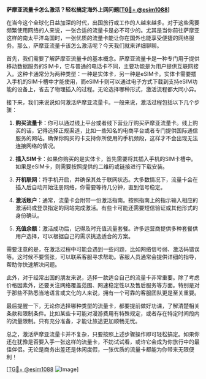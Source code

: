 **萨摩亚流量卡怎么激活？轻松搞定海外上网问题[[TG💪+ @esim1088](https://t.me/s/esim1088)]**

在当今这个全球化日益加深的时代，出国旅行或工作的人越来越多。对于这些需要频繁使用网络的人来说，一张合适的流量卡是必不可少的。尤其是当你前往萨摩亚这样的南太平洋岛国时，一张优质的流量卡能让你在国外也能享受便捷的网络服务。那么，萨摩亚流量卡该怎么激活呢？今天我们就来详细聊聊。

首先，我们需要了解萨摩亚流量卡的基本概念。萨摩亚流量卡是一种专门用于提供移动数据服务的SIM卡，它与普通的电话卡不同，主要功能是为用户提供互联网接入。这种卡通常分为两种类型：一种是实体卡，另一种是eSIM卡。实体卡需要插入手机的SIM卡槽中才能使用，而eSIM卡则可以通过电子方式下载到支持eSIM功能的设备上，省去了物理插入的过程。无论选择哪种形式，激活流程都大同小异。

接下来，我们来说说如何激活萨摩亚流量卡。一般来说，激活过程包括以下几个步骤：

1. **购买流量卡**：你可以通过线上平台或者线下营业厅购买萨摩亚流量卡。线上购买的话，记得选择正规渠道，比如一些知名的电商平台或者专门提供国际通信服务的网站。确保你购买的卡支持你所使用的手机频段，这样才不会出现无法连接网络的情况。

2. **插入SIM卡**：如果你购买的是实体卡，首先需要将其插入手机的SIM卡槽中。如果是eSIM卡，则需要按照提供的二维码或链接进行下载安装。

3. **开机联网**：将手机开启，并确保其处于联网状态。大多数情况下，流量卡会在插入后自动开始注册网络，你需要等待几分钟，直到信号稳定。

4. **激活账户**：通常，流量卡会附带一份激活指南。按照指南上的指示输入相应的激活码或登录指定的网站完成激活。有些卡可能还需要短信验证或其他形式的身份确认。

5. **充值余额**：激活成功后，记得及时充值流量套餐。许多运营商提供多种套餐供用户选择，可以根据自己的需求挑选适合的方案。

需要注意的是，在激活过程中可能会遇到一些问题，比如网络信号弱、激活码错误等。这时候不要慌张，可以联系客服寻求帮助。客服人员通常会提供详细的指导，帮助你快速解决问题。

此外，对于经常出国的朋友来说，选择一款适合自己的流量卡非常重要。除了考虑价格因素外，还要关注网络覆盖范围、网速稳定性以及售后服务等方面。特别是对于那些不熟悉当地语言或文化的人来说，拥有一个可靠的客服团队更是至关重要。

最后提醒一下，无论你选择哪种类型的流量卡，都要提前做好功课，了解清楚相关条款和限制条件。比如某些卡可能对漫游费用有特殊规定，或者存在特定时间段内的流量限制。只有充分准备，才能让旅途更加顺畅无忧。

总之，激活萨摩亚流量卡并不复杂，只要按照上述步骤操作即可轻松搞定。如果你还在犹豫是否要入手一张这样的流量卡，不妨试试看，或许它会成为你旅行中的最佳伴侣。无论是商务出差还是休闲度假，一张优质的流量卡都能为你带来无限便利！

[[TG💪+ @esim1088](https://t.me/s/esim1088) ![Image](https://i.postimg.cc/4NQfJmqS/Snipaste-2025-05-13-00-14-12.png)]